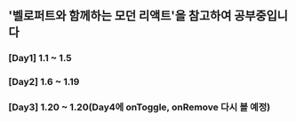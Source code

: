 ## '벨로퍼트와 함께하는 모던 리액트'을 참고하여 공부중입니다
### [Day1] 1.1 ~ 1.5
### [Day2] 1.6 ~ 1.19
### [Day3] 1.20 ~ 1.20(Day4에 onToggle, onRemove 다시 볼 예정)
